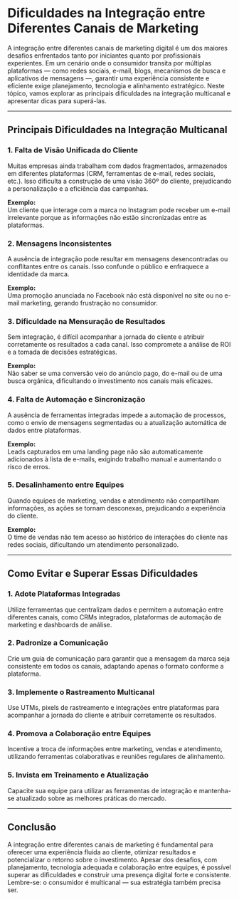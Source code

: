 # Dificuldades na Integração entre Diferentes Canais de Marketing

A integração entre diferentes canais de marketing digital é um dos maiores desafios enfrentados tanto por iniciantes quanto por profissionais experientes. Em um cenário onde o consumidor transita por múltiplas plataformas — como redes sociais, e-mail, blogs, mecanismos de busca e aplicativos de mensagens —, garantir uma experiência consistente e eficiente exige planejamento, tecnologia e alinhamento estratégico. Neste tópico, vamos explorar as principais dificuldades na integração multicanal e apresentar dicas para superá-las.

---

## Principais Dificuldades na Integração Multicanal

### 1. **Falta de Visão Unificada do Cliente**
Muitas empresas ainda trabalham com dados fragmentados, armazenados em diferentes plataformas (CRM, ferramentas de e-mail, redes sociais, etc.). Isso dificulta a construção de uma visão 360º do cliente, prejudicando a personalização e a eficiência das campanhas.

**Exemplo:**  
Um cliente que interage com a marca no Instagram pode receber um e-mail irrelevante porque as informações não estão sincronizadas entre as plataformas.

### 2. **Mensagens Inconsistentes**
A ausência de integração pode resultar em mensagens desencontradas ou conflitantes entre os canais. Isso confunde o público e enfraquece a identidade da marca.

**Exemplo:**  
Uma promoção anunciada no Facebook não está disponível no site ou no e-mail marketing, gerando frustração no consumidor.

### 3. **Dificuldade na Mensuração de Resultados**
Sem integração, é difícil acompanhar a jornada do cliente e atribuir corretamente os resultados a cada canal. Isso compromete a análise de ROI e a tomada de decisões estratégicas.

**Exemplo:**  
Não saber se uma conversão veio do anúncio pago, do e-mail ou de uma busca orgânica, dificultando o investimento nos canais mais eficazes.

### 4. **Falta de Automação e Sincronização**
A ausência de ferramentas integradas impede a automação de processos, como o envio de mensagens segmentadas ou a atualização automática de dados entre plataformas.

**Exemplo:**  
Leads capturados em uma landing page não são automaticamente adicionados à lista de e-mails, exigindo trabalho manual e aumentando o risco de erros.

### 5. **Desalinhamento entre Equipes**
Quando equipes de marketing, vendas e atendimento não compartilham informações, as ações se tornam desconexas, prejudicando a experiência do cliente.

**Exemplo:**  
O time de vendas não tem acesso ao histórico de interações do cliente nas redes sociais, dificultando um atendimento personalizado.

---

## Como Evitar e Superar Essas Dificuldades

### 1. **Adote Plataformas Integradas**
Utilize ferramentas que centralizam dados e permitem a automação entre diferentes canais, como CRMs integrados, plataformas de automação de marketing e dashboards de análise.

### 2. **Padronize a Comunicação**
Crie um guia de comunicação para garantir que a mensagem da marca seja consistente em todos os canais, adaptando apenas o formato conforme a plataforma.

### 3. **Implemente o Rastreamento Multicanal**
Use UTMs, pixels de rastreamento e integrações entre plataformas para acompanhar a jornada do cliente e atribuir corretamente os resultados.

### 4. **Promova a Colaboração entre Equipes**
Incentive a troca de informações entre marketing, vendas e atendimento, utilizando ferramentas colaborativas e reuniões regulares de alinhamento.

### 5. **Invista em Treinamento e Atualização**
Capacite sua equipe para utilizar as ferramentas de integração e mantenha-se atualizado sobre as melhores práticas do mercado.

---

## Conclusão

A integração entre diferentes canais de marketing é fundamental para oferecer uma experiência fluida ao cliente, otimizar resultados e potencializar o retorno sobre o investimento. Apesar dos desafios, com planejamento, tecnologia adequada e colaboração entre equipes, é possível superar as dificuldades e construir uma presença digital forte e consistente. Lembre-se: o consumidor é multicanal — sua estratégia também precisa ser.